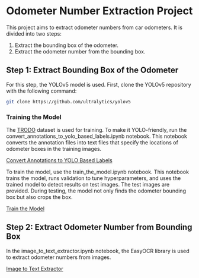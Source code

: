 # Odometer Number Extraction Project

This project aims to extract odometer numbers from car odometers. It is divided into two steps:
1. Extract the bounding box of the odometer.
2. Extract the odometer number from the bounding box.

## Step 1: Extract Bounding Box of the Odometer

For this step, the YOLOv5 model is used. First, clone the YOLOv5 repository with the following command:
```bash
git clone https://github.com/ultralytics/yolov5
```

### Training the Model
The [TRODO](https://www.sciencedirect.com/science/article/pii/S2352340921006053) dataset is used for training. To make it YOLO-friendly, run the convert_annotations_to_yolo_based_labels.ipynb notebook. This notebook converts the annotation files into text files that specify the locations of odometer boxes in the training images.

[Convert Annotations to YOLO Based Labels](https://github.com/Nika-Soltani-Tehrani/odometer_extractor/blob/master/notebooks/convert_annotations_to_yolo_based_labels.ipynb)

To train the model, use the train_the_model.ipynb notebook. This notebook trains the model, runs validation to tune hyperparameters, and uses the trained model to detect results on test images. The test images are provided. During testing, the model not only finds the odometer bounding box but also crops the box.

[Train the Model](https://github.com/Nika-Soltani-Tehrani/odometer_extractor/blob/master/notebooks/train_the_model.ipynb)

## Step 2: Extract Odometer Number from Bounding Box
In the image_to_text_extractor.ipynb notebook, the EasyOCR library is used to extract odometer numbers from images.

[Image to Text Extractor](https://github.com/Nika-Soltani-Tehrani/odometer_extractor/blob/master/notebooks/image_to_text_extractor.ipynb)
